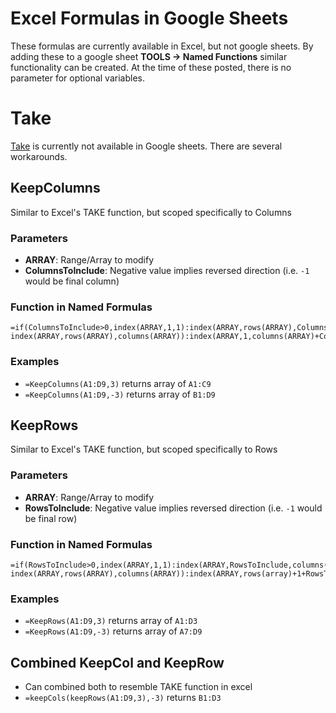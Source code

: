# Excel Formulas in Google Sheets
These formulas are currently available in Excel, but not google sheets. By adding these to a google sheet **TOOLS → Named Functions** similar functionality can be created. At the time of these posted, there is no parameter for optional variables.



# Take
[Take](https://exceljet.net/functions/take-function) is currently not available in Google sheets. There are several workarounds.



## KeepColumns
Similar to Excel's TAKE function, but scoped specifically to Columns

### Parameters
 - **ARRAY**: Range/Array to modify
 - **ColumnsToInclude**: Negative value implies reversed direction (i.e. `-1` would be final column)


### Function in Named Formulas
```
=if(ColumnsToInclude>0,index(ARRAY,1,1):index(ARRAY,rows(ARRAY),ColumnsToInclude),
index(ARRAY,rows(ARRAY),columns(ARRAY)):index(ARRAY,1,columns(ARRAY)+ColumnsToInclude+1))
```

### Examples
- `=KeepColumns(A1:D9,3)` returns array of `A1:C9`
- `=KeepColumns(A1:D9,-3)` returns array of `B1:D9`

## KeepRows
Similar to Excel's TAKE function, but scoped specifically to Rows

### Parameters
 - **ARRAY**: Range/Array to modify
 - **RowsToInclude**: Negative value implies reversed direction (i.e. `-1` would be final row)


### Function in Named Formulas
```
=if(RowsToInclude>0,index(ARRAY,1,1):index(ARRAY,RowsToInclude,columns(ARRAY)),
index(ARRAY,rows(ARRAY),columns(ARRAY)):index(ARRAY,rows(array)+1+RowsToInclude,1))
```


### Examples
- `=KeepRows(A1:D9,3)` returns array of `A1:D3`
- `=KeepRows(A1:D9,-3)` returns array of `A7:D9`


## Combined KeepCol and KeepRow
- Can combined both to resemble TAKE function in excel
- `=keepCols(keepRows(A1:D9,3),-3)` returns `B1:D3`
